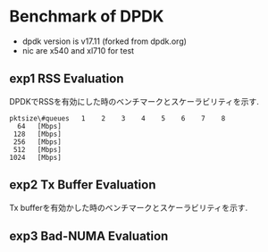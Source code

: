 
# Benchmark of DPDK

- dpdk version is v17.11 (forked from dpdk.org)
- nic are x540 and xl710 for test

## exp1 RSS Evaluation

DPDKでRSSを有効にした時のベンチマークとスケーラビリティを示す.

```
pktsize\#queues   1    2    3    4    5    6    7    8
  64   [Mbps]
 128   [Mbps]
 256   [Mbps]
 512   [Mbps]
1024   [Mbps]
```

## exp2 Tx Buffer Evaluation

Tx bufferを有効かした時のベンチマークとスケーラビリティを示す.



## exp3 Bad-NUMA Evaluation



